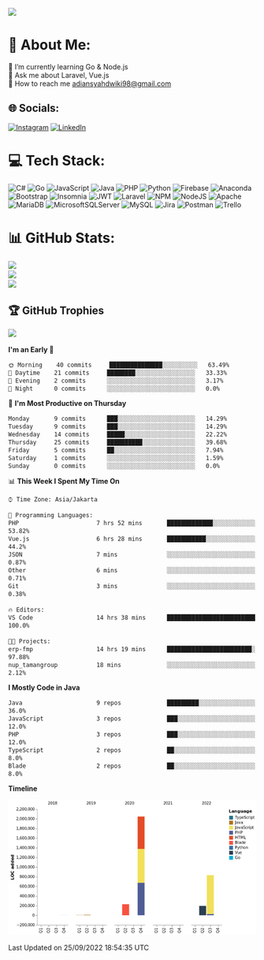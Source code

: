 [![](https://visitcount.itsvg.in/api?id=dwiki48&icon=5&color=11)](https://visitcount.itsvg.in)
# 💫 About Me:
🌱 I’m currently learning Go & Node.js<br>💬 Ask me about Laravel, Vue.js<br>📧 How to reach me adiansyahdwiki98@gmail.com


## 🌐 Socials:
 [![Instagram](https://img.shields.io/badge/Instagram-%23E4405F.svg?logo=Instagram&logoColor=white)](https://instagram.com/adnsyhd) [![LinkedIn](https://img.shields.io/badge/LinkedIn-%230077B5.svg?logo=linkedin&logoColor=white)](https://linkedin.com/in/adnsyhd) 

# 💻 Tech Stack:
![C#](https://img.shields.io/badge/c%23-%23239120.svg?style=flat&logo=c-sharp&logoColor=white) ![Go](https://img.shields.io/badge/go-%2300ADD8.svg?style=flat&logo=go&logoColor=white) ![JavaScript](https://img.shields.io/badge/javascript-%23323330.svg?style=flat&logo=javascript&logoColor=%23F7DF1E) ![Java](https://img.shields.io/badge/java-%23ED8B00.svg?style=flat&logo=java&logoColor=white) ![PHP](https://img.shields.io/badge/php-%23777BB4.svg?style=flat&logo=php&logoColor=white) ![Python](https://img.shields.io/badge/python-3670A0?style=flat&logo=python&logoColor=ffdd54) ![Firebase](https://img.shields.io/badge/firebase-%23039BE5.svg?style=flat&logo=firebase) ![Anaconda](https://img.shields.io/badge/Anaconda-%2344A833.svg?style=flat&logo=anaconda&logoColor=white) ![Bootstrap](https://img.shields.io/badge/bootstrap-%23563D7C.svg?style=flat&logo=bootstrap&logoColor=white) ![Insomnia](https://img.shields.io/badge/Insomnia-black?style=flat&logo=insomnia&logoColor=5849BE) ![JWT](https://img.shields.io/badge/JWT-black?style=flat&logo=JSON%20web%20tokens) ![Laravel](https://img.shields.io/badge/laravel-%23FF2D20.svg?style=flat&logo=laravel&logoColor=white) ![NPM](https://img.shields.io/badge/NPM-%23000000.svg?style=flat&logo=npm&logoColor=white) ![NodeJS](https://img.shields.io/badge/node.js-6DA55F?style=flat&logo=node.js&logoColor=white) ![Apache](https://img.shields.io/badge/apache-%23D42029.svg?style=flat&logo=apache&logoColor=white) ![MariaDB](https://img.shields.io/badge/MariaDB-003545?style=flat&logo=mariadb&logoColor=white) ![MicrosoftSQLServer](https://img.shields.io/badge/Microsoft%20SQL%20Sever-CC2927?style=flat&logo=microsoft%20sql%20server&logoColor=white) ![MySQL](https://img.shields.io/badge/mysql-%2300f.svg?style=flat&logo=mysql&logoColor=white) ![Jira](https://img.shields.io/badge/jira-%230A0FFF.svg?style=flat&logo=jira&logoColor=white) ![Postman](https://img.shields.io/badge/Postman-FF6C37?style=flat&logo=postman&logoColor=white) ![Trello](https://img.shields.io/badge/Trello-%23026AA7.svg?style=flat&logo=Trello&logoColor=white)
# 📊 GitHub Stats:
![](https://github-readme-stats.vercel.app/api?username=dwiki48&theme=tokyonight&hide_border=true&include_all_commits=true&count_private=true)<br/>
![](https://github-readme-streak-stats.herokuapp.com/?user=dwiki48&theme=tokyonight&hide_border=true)<br/>
![](https://github-readme-stats.vercel.app/api/top-langs/?username=dwiki48&theme=tokyonight&hide_border=true&include_all_commits=true&count_private=true&layout=compact)

## 🏆 GitHub Trophies
![](https://github-profile-trophy.vercel.app/?username=dwiki48&theme=tokyonight&no-frame=true&no-bg=false&margin-w=4)

<!--START_SECTION:waka-->
**I'm an Early 🐤** 

```text
🌞 Morning    40 commits     ███████████████░░░░░░░░░░   63.49% 
🌆 Daytime    21 commits     ████████░░░░░░░░░░░░░░░░░   33.33% 
🌃 Evening    2 commits      ░░░░░░░░░░░░░░░░░░░░░░░░░   3.17% 
🌙 Night      0 commits      ░░░░░░░░░░░░░░░░░░░░░░░░░   0.0%

```
📅 **I'm Most Productive on Thursday** 

```text
Monday       9 commits      ███░░░░░░░░░░░░░░░░░░░░░░   14.29% 
Tuesday      9 commits      ███░░░░░░░░░░░░░░░░░░░░░░   14.29% 
Wednesday    14 commits     █████░░░░░░░░░░░░░░░░░░░░   22.22% 
Thursday     25 commits     ██████████░░░░░░░░░░░░░░░   39.68% 
Friday       5 commits      ██░░░░░░░░░░░░░░░░░░░░░░░   7.94% 
Saturday     1 commits      ░░░░░░░░░░░░░░░░░░░░░░░░░   1.59% 
Sunday       0 commits      ░░░░░░░░░░░░░░░░░░░░░░░░░   0.0%

```


📊 **This Week I Spent My Time On** 

```text
⌚︎ Time Zone: Asia/Jakarta

💬 Programming Languages: 
PHP                      7 hrs 52 mins       █████████████░░░░░░░░░░░░   53.82% 
Vue.js                   6 hrs 28 mins       ███████████░░░░░░░░░░░░░░   44.2% 
JSON                     7 mins              ░░░░░░░░░░░░░░░░░░░░░░░░░   0.87% 
Other                    6 mins              ░░░░░░░░░░░░░░░░░░░░░░░░░   0.71% 
Git                      3 mins              ░░░░░░░░░░░░░░░░░░░░░░░░░   0.38%

🔥 Editors: 
VS Code                  14 hrs 38 mins      █████████████████████████   100.0%

🐱‍💻 Projects: 
erp-fmp                  14 hrs 19 mins      ████████████████████████░   97.88% 
nup_tamangroup           18 mins             ░░░░░░░░░░░░░░░░░░░░░░░░░   2.12%

```

**I Mostly Code in Java** 

```text
Java                     9 repos             █████████░░░░░░░░░░░░░░░░   36.0% 
JavaScript               3 repos             ███░░░░░░░░░░░░░░░░░░░░░░   12.0% 
PHP                      3 repos             ███░░░░░░░░░░░░░░░░░░░░░░   12.0% 
TypeScript               2 repos             ██░░░░░░░░░░░░░░░░░░░░░░░   8.0% 
Blade                    2 repos             ██░░░░░░░░░░░░░░░░░░░░░░░   8.0%

```


**Timeline**

![Chart not found](https://raw.githubusercontent.com/dwiki48/dwiki48/main/charts/bar_graph.png) 


 Last Updated on 25/09/2022 18:54:35 UTC
<!--END_SECTION:waka-->
